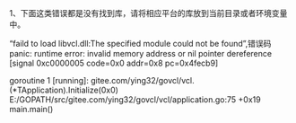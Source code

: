 1、下面这类错误都是没有找到库，请将相应平台的库放到当前目录或者环境变量中。

“faild to load libvcl.dll:The specified module could not be found”,错误码 panic: runtime error: invalid memory address or nil pointer dereference [signal 0xc0000005 code=0x0 addr=0x8 pc=0x4fecb9]

goroutine 1 [running]: gitee.com/ying32/govcl/vcl.(*TApplication).Initialize(0x0) E:/GOPATH/src/gitee.com/ying32/govcl/vcl/application.go:75 +0x19 main.main()  